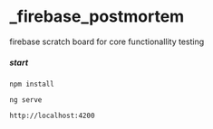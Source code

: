 # _firebase_postmortem
firebase scratch board for core functionallity testing 

##### start

```
npm install

ng serve

```

```
http://localhost:4200
```
